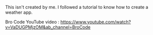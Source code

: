 This isn't created by me. I followed a tutorial to know how to create a weather app.

Bro Code YouTube video : https://www.youtube.com/watch?v=VaDUGPMjzOM&ab_channel=BroCode
